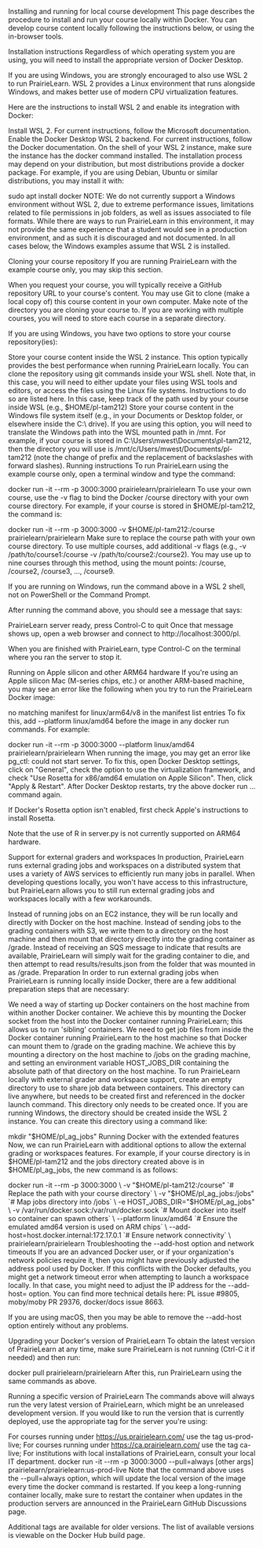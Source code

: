 Installing and running for local course development This page describes
the procedure to install and run your course locally within Docker. You
can develop course content locally following the instructions below, or
using the in-browser tools.

Installation instructions Regardless of which operating system you are
using, you will need to install the appropriate version of Docker
Desktop.

If you are using Windows, you are strongly encouraged to also use WSL 2
to run PrairieLearn. WSL 2 provides a Linux environment that runs
alongside Windows, and makes better use of modern CPU virtualization
features.

Here are the instructions to install WSL 2 and enable its integration
with Docker:

Install WSL 2. For current instructions, follow the Microsoft
documentation. Enable the Docker Desktop WSL 2 backend. For current
instructions, follow the Docker documentation. On the shell of your WSL
2 instance, make sure the instance has the docker command installed. The
installation process may depend on your distribution, but most
distributions provide a docker package. For example, if you are using
Debian, Ubuntu or similar distributions, you may install it with:

sudo apt install docker NOTE: We do not currently support a Windows
environment without WSL 2, due to extreme performance issues,
limitations related to file permissions in job folders, as well as
issues associated to file formats. While there are ways to run
PrairieLearn in this environment, it may not provide the same experience
that a student would see in a production environment, and as such it is
discouraged and not documented. In all cases below, the Windows examples
assume that WSL 2 is installed.

Cloning your course repository If you are running PrairieLearn with the
example course only, you may skip this section.

When you request your course, you will typically receive a GitHub
repository URL to your course\'s content. You may use Git to clone (make
a local copy of) this course content in your own computer. Make note of
the directory you are cloning your course to. If you are working with
multiple courses, you will need to store each course in a separate
directory.

If you are using Windows, you have two options to store your course
repository(ies):

Store your course content inside the WSL 2 instance. This option
typically provides the best performance when running PrairieLearn
locally. You can clone the repository using git commands inside your WSL
shell. Note that, in this case, you will need to either update your
files using WSL tools and editors, or access the files using the Linux
file systems. Instructions to do so are listed here. In this case, keep
track of the path used by your course inside WSL (e.g.,
\$HOME/pl-tam212) Store your course content in the Windows file system
itself (e.g., in your Documents or Desktop folder, or elsewhere inside
the C:\\ drive). If you are using this option, you will need to
translate the Windows path into the WSL mounted path in /mnt. For
example, if your course is stored in
C:\\Users\\mwest\\Documents\\pl-tam212, then the directory you will use
is /mnt/c/Users/mwest/Documents/pl-tam212 (note the change of prefix and
the replacement of backslashes with forward slashes). Running
instructions To run PrairieLearn using the example course only, open a
terminal window and type the command:

docker run -it \--rm -p 3000:3000 prairielearn/prairielearn To use your
own course, use the -v flag to bind the Docker /course directory with
your own course directory. For example, if your course is stored in
\$HOME/pl-tam212, the command is:

docker run -it \--rm -p 3000:3000 -v \$HOME/pl-tam212:/course
prairielearn/prairielearn Make sure to replace the course path with your
own course directory. To use multiple courses, add additional -v flags
(e.g., -v /path/to/course1:/course -v /path/to/course2:/course2). You
may use up to nine courses through this method, using the mount points:
/course, /course2, /course3, \..., /course9.

If you are running on Windows, run the command above in a WSL 2 shell,
not on PowerShell or the Command Prompt.

After running the command above, you should see a message that says:

PrairieLearn server ready, press Control-C to quit Once that message
shows up, open a web browser and connect to http://localhost:3000/pl.

When you are finished with PrairieLearn, type Control-C on the terminal
where you ran the server to stop it.

Running on Apple silicon and other ARM64 hardware If you\'re using an
Apple silicon Mac (M-series chips, etc.) or another ARM-based machine,
you may see an error like the following when you try to run the
PrairieLearn Docker image:

no matching manifest for linux/arm64/v8 in the manifest list entries To
fix this, add \--platform linux/amd64 before the image in any docker run
commands. For example:

docker run -it \--rm -p 3000:3000 \--platform linux/amd64
prairielearn/prairielearn When running the image, you may get an error
like pg_ctl: could not start server. To fix this, open Docker Desktop
settings, click on \"General\", check the option to use the
virtualization framework, and check \"Use Rosetta for x86/amd64
emulation on Apple Silicon\". Then, click \"Apply & Restart\". After
Docker Desktop restarts, try the above docker run \... command again.

If Docker\'s Rosetta option isn\'t enabled, first check Apple\'s
instructions to install Rosetta.

Note that the use of R in server.py is not currently supported on ARM64
hardware.

Support for external graders and workspaces In production, PrairieLearn
runs external grading jobs and workspaces on a distributed system that
uses a variety of AWS services to efficiently run many jobs in parallel.
When developing questions locally, you won\'t have access to this
infrastructure, but PrairieLearn allows you to still run external
grading jobs and workspaces locally with a few workarounds.

Instead of running jobs on an EC2 instance, they will be run locally and
directly with Docker on the host machine. Instead of sending jobs to the
grading containers with S3, we write them to a directory on the host
machine and then mount that directory directly into the grading
container as /grade. Instead of receiving an SQS message to indicate
that results are available, PrairieLearn will simply wait for the
grading container to die, and then attempt to read results/results.json
from the folder that was mounted in as /grade. Preparation In order to
run external grading jobs when PrairieLearn is running locally inside
Docker, there are a few additional preparation steps that are necessary:

We need a way of starting up Docker containers on the host machine from
within another Docker container. We achieve this by mounting the Docker
socket from the host into the Docker container running PrairieLearn;
this allows us to run \'sibling\' containers. We need to get job files
from inside the Docker container running PrairieLearn to the host
machine so that Docker can mount them to /grade on the grading machine.
We achieve this by mounting a directory on the host machine to /jobs on
the grading machine, and setting an environment variable HOST_JOBS_DIR
containing the absolute path of that directory on the host machine. To
run PrairieLearn locally with external grader and workspace support,
create an empty directory to use to share job data between containers.
This directory can live anywhere, but needs to be created first and
referenced in the docker launch command. This directory only needs to be
created once. If you are running Windows, the directory should be
created inside the WSL 2 instance. You can create this directory using a
command like:

mkdir \"\$HOME/pl_ag_jobs\" Running Docker with the extended features
Now, we can run PrairieLearn with additional options to allow the
external grading or workspaces features. For example, if your course
directory is in \$HOME/pl-tam212 and the jobs directory created above is
in \$HOME/pl_ag_jobs, the new command is as follows:

docker run -it \--rm -p 3000:3000 \\ -v \"\$HOME/pl-tam212:/course\" \`#
Replace the path with your course directory\` \\ -v
\"\$HOME/pl_ag_jobs:/jobs\" \`# Map jobs directory into /jobs\` \\ -e
HOST_JOBS_DIR=\"\$HOME/pl_ag_jobs\" \\ -v
/var/run/docker.sock:/var/run/docker.sock \`# Mount docker into itself
so container can spawn others\` \\ \--platform linux/amd64 \`# Ensure
the emulated amd64 version is used on ARM chips\` \\
\--add-host=host.docker.internal:172.17.0.1 \`# Ensure network
connectivity\` \\ prairielearn/prairielearn Troubleshooting the
\--add-host option and network timeouts If you are an advanced Docker
user, or if your organization\'s network policies require it, then you
might have previously adjusted the address pool used by Docker. If this
conflicts with the Docker defaults, you might get a network timeout
error when attempting to launch a workspace locally. In that case, you
might need to adjust the IP address for the \--add-host= option. You can
find more technical details here: PL issue #9805, moby/moby PR 29376,
docker/docs issue 8663.

If you are using macOS, then you may be able to remove the \--add-host
option entirely without any problems.

Upgrading your Docker\'s version of PrairieLearn To obtain the latest
version of PrairieLearn at any time, make sure PrairieLearn is not
running (Ctrl-C it if needed) and then run:

docker pull prairielearn/prairielearn After this, run PrairieLearn using
the same commands as above.

Running a specific version of PrairieLearn The commands above will
always run the very latest version of PrairieLearn, which might be an
unreleased development version. If you would like to run the version
that is currently deployed, use the appropriate tag for the server
you\'re using:

For courses running under https://us.prairielearn.com/ use the tag
us-prod-live; For courses running under https://ca.prairielearn.com/ use
the tag ca-live; For institutions with local installations of
PrairieLearn, consult your local IT department. docker run -it \--rm -p
3000:3000 \--pull=always \[other args\]
prairielearn/prairielearn:us-prod-live Note that the command above uses
the \--pull=always option, which will update the local version of the
image every time the docker command is restarted. If you keep a
long-running container locally, make sure to restart the container when
updates in the production servers are announced in the PrairieLearn
GitHub Discussions page.

Additional tags are available for older versions. The list of available
versions is viewable on the Docker Hub build page.

